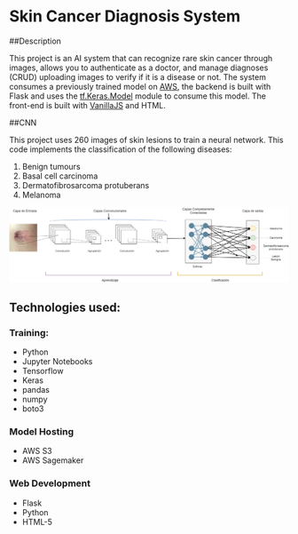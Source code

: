 # Skin Cancer Diagnosis System

##Description

This project is an AI system that can recognize rare skin cancer through images, allows you to authenticate as a doctor, and manage diagnoses (CRUD) uploading images to verify if it is a disease or not. The system consumes a previously trained model on <a href="https://aws.amazon.com/">AWS</a>, the backend is built with Flask and uses the <a href="https://www.tensorflow.org/api_docs/python/tf/keras/Model">tf.Keras.Model</a> module to consume this model. The front-end is built with <a href="https://stackoverflow.com/questions/20435653/what-is-vanillajs">VanillaJS</a> and HTML.

##CNN

This project uses 260 images of skin lesions to train a neural network. This code implements the classification of the following diseases:

1. Benign tumours
2. Basal cell carcinoma
3. Dermatofibrosarcoma protuberans
4. Melanoma

![Clasificacion de Lesiones Cutaneas via CNN](/assets/images/CNN_DFSP.png)

## Technologies used:

### Training:

- Python
- Jupyter Notebooks
- Tensorflow
- Keras
- pandas
- numpy
- boto3

### Model Hosting

- AWS S3
- AWS Sagemaker

### Web Development

- Flask
- Python
- HTML-5
